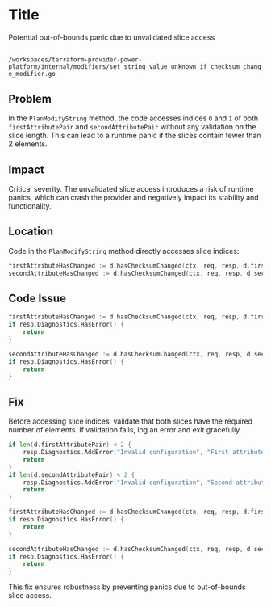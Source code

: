 # Title

Potential out-of-bounds panic due to unvalidated slice access

##

`/workspaces/terraform-provider-power-platform/internal/modifiers/set_string_value_unknown_if_checksum_change_modifier.go`

## Problem

In the `PlanModifyString` method, the code accesses indices `0` and `1` of both `firstAttributePair` and `secondAttributePair` without any validation on the slice length. This can lead to a runtime panic if the slices contain fewer than 2 elements.

## Impact

Critical severity. The unvalidated slice access introduces a risk of runtime panics, which can crash the provider and negatively impact its stability and functionality.

## Location

Code in the `PlanModifyString` method directly accesses slice indices:

```go
firstAttributeHasChanged := d.hasChecksumChanged(ctx, req, resp, d.firstAttributePair[0], d.firstAttributePair[1])
secondAttributeHasChanged := d.hasChecksumChanged(ctx, req, resp, d.secondAttributePair[0], d.secondAttributePair[1])
```

## Code Issue

```go
firstAttributeHasChanged := d.hasChecksumChanged(ctx, req, resp, d.firstAttributePair[0], d.firstAttributePair[1])
if resp.Diagnostics.HasError() {
	return
}

secondAttributeHasChanged := d.hasChecksumChanged(ctx, req, resp, d.secondAttributePair[0], d.secondAttributePair[1])
if resp.Diagnostics.HasError() {
	return
}
```

## Fix

Before accessing slice indices, validate that both slices have the required number of elements. If validation fails, log an error and exit gracefully.

```go
if len(d.firstAttributePair) < 2 {
	resp.Diagnostics.AddError("Invalid configuration", "First attribute pair must contain at least two elements.")
	return
}
if len(d.secondAttributePair) < 2 {
	resp.Diagnostics.AddError("Invalid configuration", "Second attribute pair must contain at least two elements.")
	return
}

firstAttributeHasChanged := d.hasChecksumChanged(ctx, req, resp, d.firstAttributePair[0], d.firstAttributePair[1])
if resp.Diagnostics.HasError() {
	return
}

secondAttributeHasChanged := d.hasChecksumChanged(ctx, req, resp, d.secondAttributePair[0], d.secondAttributePair[1])
if resp.Diagnostics.HasError() {
	return
}
```

This fix ensures robustness by preventing panics due to out-of-bounds slice access.